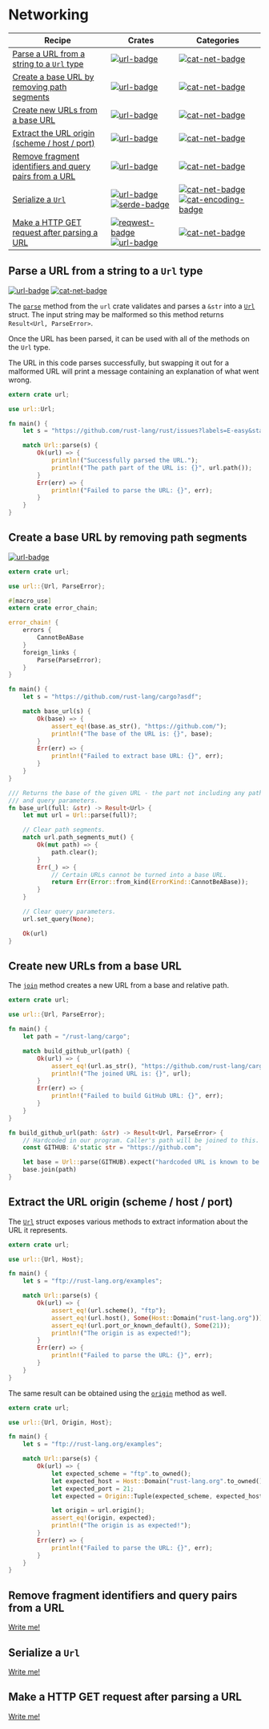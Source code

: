 # Networking

| Recipe | Crates | Categories |
|--------|--------|------------|
| [Parse a URL from a string to a `Url` type][ex-url-parse] | [![url-badge]][url] | [![cat-net-badge]][cat-net] |
| [Create a base URL by removing path segments][ex-url-base] | [![url-badge]][url] | [![cat-net-badge]][cat-net] |
| [Create new URLs from a base URL][ex-url-new-from-base] | [![url-badge]][url] | [![cat-net-badge]][cat-net] |
| [Extract the URL origin (scheme / host / port)][ex-url-origin] | [![url-badge]][url] | [![cat-net-badge]][cat-net] |
| [Remove fragment identifiers and query pairs from a URL][ex-url-rm-frag] | [![url-badge]][url] | [![cat-net-badge]][cat-net] |
| [Serialize a `Url`][ex-url-serialize] | [![url-badge]][url] [![serde-badge]][serde] | [![cat-net-badge]][cat-net] [![cat-encoding-badge]][cat-encoding]|
| [Make a HTTP GET request after parsing a URL][ex-url-reqwest] | [![reqwest-badge]][reqwest] [![url-badge]][url] | [![cat-net-badge]][cat-net] |

[ex-url-parse]: #ex-url-parse
<a name="ex-url-parse"/>
## Parse a URL from a string to a `Url` type

[![url-badge]][url] [![cat-net-badge]][cat-net]

The [`parse`] method from the `url` crate validates and parses a `&str` into a
[`Url`] struct. The input string may be malformed so this method returns
`Result<Url, ParseError>`.

Once the URL has been parsed, it can be used with all of the methods on the
`Url` type.

The URL in this code parses successfully, but swapping it out for a malformed
URL will print a message containing an explanation of what went wrong.

```rust
extern crate url;

use url::Url;

fn main() {
    let s = "https://github.com/rust-lang/rust/issues?labels=E-easy&state=open";

    match Url::parse(s) {
        Ok(url) => {
            println!("Successfully parsed the URL.");
            println!("The path part of the URL is: {}", url.path());
        }
        Err(err) => {
            println!("Failed to parse the URL: {}", err);
        }
    }
}
```

[ex-url-base]: #ex-url-base
<a name="ex-url-base"></a>
## Create a base URL by removing path segments

[![url-badge]][url]

```rust
extern crate url;

use url::{Url, ParseError};

#[macro_use]
extern crate error_chain;

error_chain! {
    errors {
        CannotBeABase
    }
    foreign_links {
        Parse(ParseError);
    }
}

fn main() {
    let s = "https://github.com/rust-lang/cargo?asdf";

    match base_url(s) {
        Ok(base) => {
            assert_eq!(base.as_str(), "https://github.com/");
            println!("The base of the URL is: {}", base);
        }
        Err(err) => {
            println!("Failed to extract base URL: {}", err);
        }
    }
}

/// Returns the base of the given URL - the part not including any path segments
/// and query parameters.
fn base_url(full: &str) -> Result<Url> {
    let mut url = Url::parse(full)?;

    // Clear path segments.
    match url.path_segments_mut() {
        Ok(mut path) => {
            path.clear();
        }
        Err(_) => {
            // Certain URLs cannot be turned into a base URL.
            return Err(Error::from_kind(ErrorKind::CannotBeABase));
        }
    }

    // Clear query parameters.
    url.set_query(None);

    Ok(url)
}
```

[ex-url-new-from-base]: #ex-url-new-from-base
<a name="ex-url-new-from-base"></a>
## Create new URLs from a base URL

The [`join`] method creates a new URL from a base and relative path.

```rust
extern crate url;

use url::{Url, ParseError};

fn main() {
    let path = "/rust-lang/cargo";

    match build_github_url(path) {
        Ok(url) => {
            assert_eq!(url.as_str(), "https://github.com/rust-lang/cargo");
            println!("The joined URL is: {}", url);
        }
        Err(err) => {
            println!("Failed to build GitHub URL: {}", err);
        }
    }
}

fn build_github_url(path: &str) -> Result<Url, ParseError> {
    // Hardcoded in our program. Caller's path will be joined to this.
    const GITHUB: &'static str = "https://github.com";

    let base = Url::parse(GITHUB).expect("hardcoded URL is known to be valid");
    base.join(path)
}
```

[ex-url-origin]: #ex-url-origin
<a name="ex-url-origin"></a>
## Extract the URL origin (scheme / host / port)

The [`Url`] struct exposes various methods to extract information about the URL
it represents.

```rust
extern crate url;

use url::{Url, Host};

fn main() {
    let s = "ftp://rust-lang.org/examples";

    match Url::parse(s) {
        Ok(url) => {
            assert_eq!(url.scheme(), "ftp");
            assert_eq!(url.host(), Some(Host::Domain("rust-lang.org")));
            assert_eq!(url.port_or_known_default(), Some(21));
            println!("The origin is as expected!");
        }
        Err(err) => {
            println!("Failed to parse the URL: {}", err);
        }
    }
}
```

The same result can be obtained using the [`origin`] method as well.

```rust
extern crate url;

use url::{Url, Origin, Host};

fn main() {
    let s = "ftp://rust-lang.org/examples";

    match Url::parse(s) {
        Ok(url) => {
            let expected_scheme = "ftp".to_owned();
            let expected_host = Host::Domain("rust-lang.org".to_owned());
            let expected_port = 21;
            let expected = Origin::Tuple(expected_scheme, expected_host, expected_port);

            let origin = url.origin();
            assert_eq!(origin, expected);
            println!("The origin is as expected!");
        }
        Err(err) => {
            println!("Failed to parse the URL: {}", err);
        }
    }
}
```

[ex-url-rm-frag]: #ex-url-rm-frag
<a name="ex-url-rm-frag"></a>
## Remove fragment identifiers and query pairs from a URL

[Write me!](https://github.com/brson/rust-cookbook/issues/37)

[ex-url-serialize]: #ex-url-serialize
<a name="ex-url-serialize"></a>
## Serialize a `Url`

[Write me!](https://github.com/brson/rust-cookbook/issues/38)

[ex-url-reqwest]: #ex-url-reqwest
<a name="ex-url-reqwest"></a>
## Make a HTTP GET request after parsing a URL

[Write me!](https://github.com/brson/rust-cookbook/issues/39)

<!-- Categories -->

[cat-encoding-badge]: https://img.shields.io/badge/-encoding-red.svg
[cat-encoding]: https://crates.io/categories/encoding
[cat-net-badge]: https://img.shields.io/badge/-net-red.svg
[cat-net]: https://crates.io/categories/network-programming

<!-- Crates -->

[reqwest-badge]: https://img.shields.io/crates/v/reqwest.svg?label=reqwest
[reqwest]: https://docs.rs/url/
[serde-badge]: https://img.shields.io/crates/v/serde.svg?label=serde
[serde]: https://docs.rs/serde/
[url-badge]: https://img.shields.io/crates/v/url.svg?label=url
[url]: https://docs.rs/url/

<!-- Reference -->

[`Url`]: https://docs.rs/url/1.*/url/struct.Url.html
[`parse`]: https://docs.rs/url/1.*/url/struct.Url.html#method.parse
[`origin`]: https://docs.rs/url/1.*/url/struct.Url.html#method.origin
[`join`]: https://docs.rs/url/1.*/url/struct.Url.html#method.join
